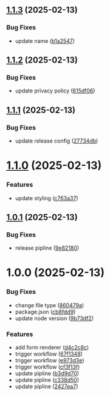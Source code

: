 ## [1.1.3](https://github.com/aman162001/react-form-builder/compare/v1.1.2...v1.1.3) (2025-02-13)


### Bug Fixes

* update name ([b1a2547](https://github.com/aman162001/react-form-builder/commit/b1a2547a1205e2ae6576152fe639f5b5d6cae9bb))

## [1.1.2](https://github.com/aman162001/react-form-builder/compare/v1.1.1...v1.1.2) (2025-02-13)


### Bug Fixes

* update privacy policy ([615df06](https://github.com/aman162001/react-form-builder/commit/615df06a2d6ecbddccd6eb0733bd294d1b3d077c))

## [1.1.1](https://github.com/aman162001/react-form-builder/compare/v1.1.0...v1.1.1) (2025-02-13)


### Bug Fixes

* update release config ([27734db](https://github.com/aman162001/react-form-builder/commit/27734db53c7c19aa761bd1ef97ebb5e7d5ed2f84))

# [1.1.0](https://github.com/aman162001/react-form-builder/compare/v1.0.1...v1.1.0) (2025-02-13)


### Features

* update styling ([c763a37](https://github.com/aman162001/react-form-builder/commit/c763a37b2203ace6933f86e22d290c4f70db77b6))

## [1.0.1](https://github.com/aman162001/react-form-builder/compare/v1.0.0...v1.0.1) (2025-02-13)


### Bug Fixes

* release pipline ([9e82180](https://github.com/aman162001/react-form-builder/commit/9e821801826c6ed0155b2b19bb63fee8d89eacd7))

# 1.0.0 (2025-02-13)


### Bug Fixes

* change file type ([860479a](https://github.com/aman162001/react-form-builder/commit/860479ac746c7f14a6a307b487fd1a08f115c601))
* package.json ([cb8fdd9](https://github.com/aman162001/react-form-builder/commit/cb8fdd9e8d90ffee19414b3e08bb1a174315b67d))
* update node version ([9b73df2](https://github.com/aman162001/react-form-builder/commit/9b73df2790e84f93cdc48888551b71d11a534c70))


### Features

* add form renderer ([d4c2c8c](https://github.com/aman162001/react-form-builder/commit/d4c2c8c0a1bcbd06da82152ab4ae1ba07eb5f3af))
* trigger workflow ([67f1348](https://github.com/aman162001/react-form-builder/commit/67f1348c26b334d54080fb31ea9f7cac192c4f2d))
* trigger workflow ([e973d3e](https://github.com/aman162001/react-form-builder/commit/e973d3e527125f43ad4221917e796c47ac4ae798))
* trigger workflow ([cf3f13f](https://github.com/aman162001/react-form-builder/commit/cf3f13fdfba0c9922783e7555a7a0cf2f08ca786))
* update pipline ([b3d9d70](https://github.com/aman162001/react-form-builder/commit/b3d9d7051104bad578c70914c26e2fd2ada9be6a))
* update pipline ([c338d50](https://github.com/aman162001/react-form-builder/commit/c338d5035f995c444ab99cbfc1cbd29f770d7fa7))
* update pipline ([2427ea7](https://github.com/aman162001/react-form-builder/commit/2427ea7c1a24057c2137233f47d77f4e59374ae5))
